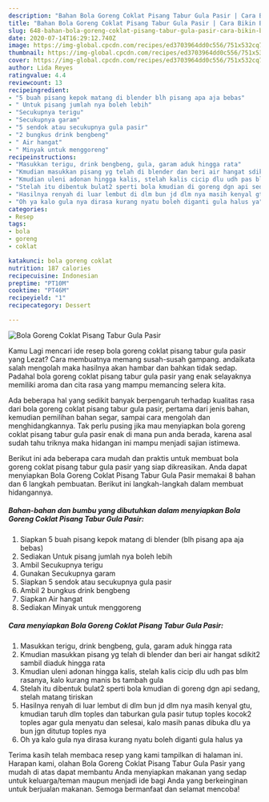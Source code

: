 ```yaml
---
description: "Bahan Bola Goreng Coklat Pisang Tabur Gula Pasir | Cara Bikin Bola Goreng Coklat Pisang Tabur Gula Pasir Yang Enak Banget"
title: "Bahan Bola Goreng Coklat Pisang Tabur Gula Pasir | Cara Bikin Bola Goreng Coklat Pisang Tabur Gula Pasir Yang Enak Banget"
slug: 648-bahan-bola-goreng-coklat-pisang-tabur-gula-pasir-cara-bikin-bola-goreng-coklat-pisang-tabur-gula-pasir-yang-enak-banget
date: 2020-07-14T16:29:12.740Z
image: https://img-global.cpcdn.com/recipes/ed3703964dd0c556/751x532cq70/bola-goreng-coklat-pisang-tabur-gula-pasir-foto-resep-utama.jpg
thumbnail: https://img-global.cpcdn.com/recipes/ed3703964dd0c556/751x532cq70/bola-goreng-coklat-pisang-tabur-gula-pasir-foto-resep-utama.jpg
cover: https://img-global.cpcdn.com/recipes/ed3703964dd0c556/751x532cq70/bola-goreng-coklat-pisang-tabur-gula-pasir-foto-resep-utama.jpg
author: Lida Reyes
ratingvalue: 4.4
reviewcount: 13
recipeingredient:
- "5 buah pisang kepok matang di blender blh pisang apa aja bebas"
- " Untuk pisang jumlah nya boleh lebih"
- "Secukupnya terigu"
- "Secukupnya garam"
- "5 sendok atau secukupnya gula pasir"
- "2 bungkus drink bengbeng"
- " Air hangat"
- " Minyak untuk menggoreng"
recipeinstructions:
- "Masukkan terigu, drink bengbeng, gula, garam aduk hingga rata"
- "Kmudian masukkan pisang yg telah di blender dan beri air hangat sdikit2 sambil diaduk hingga rata"
- "Kmudian uleni adonan hingga kalis, stelah kalis cicip dlu udh pas blm rasanya, kalo kurang manis bs tambah gula"
- "Stelah itu dibentuk bulat2 sperti bola kmudian di goreng dgn api sedang, stelah matang tiriskan"
- "Hasilnya renyah di luar lembut di dlm bun jd dlm nya masih kenyal gtu, kmudian taruh dlm toples dan taburkan gula pasir tutup toples kocok2 toples agar gula menyatu dan selesai, kalo masih panas dibuka dlu ya bun jgn ditutup toples nya"
- "Oh ya kalo gula nya dirasa kurang nyatu boleh diganti gula halus ya"
categories:
- Resep
tags:
- bola
- goreng
- coklat

katakunci: bola goreng coklat 
nutrition: 187 calories
recipecuisine: Indonesian
preptime: "PT10M"
cooktime: "PT46M"
recipeyield: "1"
recipecategory: Dessert

---
```



![Bola Goreng Coklat Pisang Tabur Gula Pasir](https://img-global.cpcdn.com/recipes/ed3703964dd0c556/751x532cq70/bola-goreng-coklat-pisang-tabur-gula-pasir-foto-resep-utama.jpg)

Kamu Lagi mencari ide resep bola goreng coklat pisang tabur gula pasir yang Lezat? Cara membuatnya memang susah-susah gampang. andaikata salah mengolah maka hasilnya akan hambar dan bahkan tidak sedap. Padahal bola goreng coklat pisang tabur gula pasir yang enak selayaknya memiliki aroma dan cita rasa yang mampu memancing selera kita.

Ada beberapa hal yang sedikit banyak berpengaruh terhadap kualitas rasa dari bola goreng coklat pisang tabur gula pasir, pertama dari jenis bahan, kemudian pemilihan bahan segar, sampai cara mengolah dan menghidangkannya. Tak perlu pusing jika mau menyiapkan bola goreng coklat pisang tabur gula pasir enak di mana pun anda berada, karena asal sudah tahu triknya maka hidangan ini mampu menjadi sajian istimewa.




Berikut ini ada beberapa cara mudah dan praktis untuk membuat bola goreng coklat pisang tabur gula pasir yang siap dikreasikan. Anda dapat menyiapkan Bola Goreng Coklat Pisang Tabur Gula Pasir memakai 8 bahan dan 6 langkah pembuatan. Berikut ini langkah-langkah dalam membuat hidangannya.

<!--inarticleads1-->

##### Bahan-bahan dan bumbu yang dibutuhkan dalam menyiapkan Bola Goreng Coklat Pisang Tabur Gula Pasir:

1. Siapkan 5 buah pisang kepok matang di blender (blh pisang apa aja bebas)
1. Sediakan  Untuk pisang jumlah nya boleh lebih
1. Ambil Secukupnya terigu
1. Gunakan Secukupnya garam
1. Siapkan 5 sendok atau secukupnya gula pasir
1. Ambil 2 bungkus drink bengbeng
1. Siapkan  Air hangat
1. Sediakan  Minyak untuk menggoreng




<!--inarticleads2-->

##### Cara menyiapkan Bola Goreng Coklat Pisang Tabur Gula Pasir:

1. Masukkan terigu, drink bengbeng, gula, garam aduk hingga rata
1. Kmudian masukkan pisang yg telah di blender dan beri air hangat sdikit2 sambil diaduk hingga rata
1. Kmudian uleni adonan hingga kalis, stelah kalis cicip dlu udh pas blm rasanya, kalo kurang manis bs tambah gula
1. Stelah itu dibentuk bulat2 sperti bola kmudian di goreng dgn api sedang, stelah matang tiriskan
1. Hasilnya renyah di luar lembut di dlm bun jd dlm nya masih kenyal gtu, kmudian taruh dlm toples dan taburkan gula pasir tutup toples kocok2 toples agar gula menyatu dan selesai, kalo masih panas dibuka dlu ya bun jgn ditutup toples nya
1. Oh ya kalo gula nya dirasa kurang nyatu boleh diganti gula halus ya




Terima kasih telah membaca resep yang kami tampilkan di halaman ini. Harapan kami, olahan Bola Goreng Coklat Pisang Tabur Gula Pasir yang mudah di atas dapat membantu Anda menyiapkan makanan yang sedap untuk keluarga/teman maupun menjadi ide bagi Anda yang berkeinginan untuk berjualan makanan. Semoga bermanfaat dan selamat mencoba!

